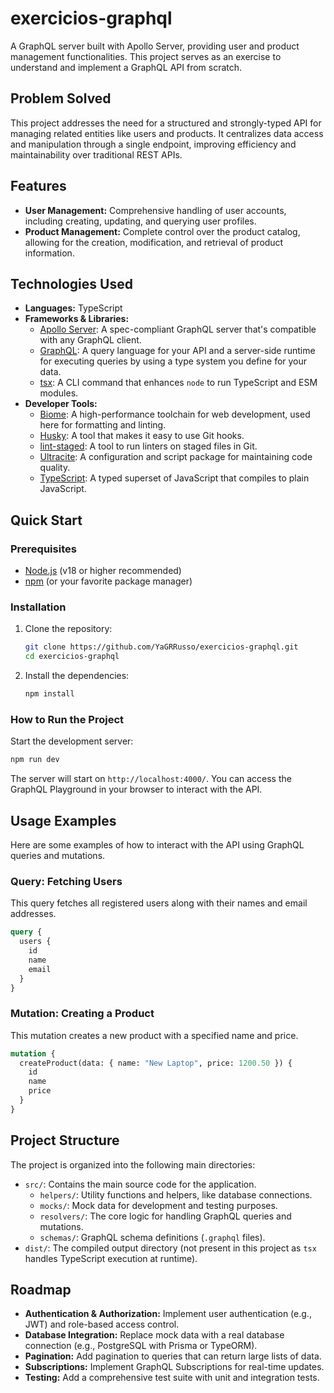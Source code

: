 # exercicios-graphql

A GraphQL server built with Apollo Server, providing user and product management functionalities. This project serves as an exercise to understand and implement a GraphQL API from scratch.

## Problem Solved

This project addresses the need for a structured and strongly-typed API for managing related entities like users and products. It centralizes data access and manipulation through a single endpoint, improving efficiency and maintainability over traditional REST APIs.

## Features

- **User Management:** Comprehensive handling of user accounts, including creating, updating, and querying user profiles.
- **Product Management:** Complete control over the product catalog, allowing for the creation, modification, and retrieval of product information.

## Technologies Used

- **Languages:** TypeScript
- **Frameworks & Libraries:**
  - [Apollo Server](https://www.apollographql.com/docs/apollo-server/): A spec-compliant GraphQL server that's compatible with any GraphQL client.
  - [GraphQL](https://graphql.org/): A query language for your API and a server-side runtime for executing queries by using a type system you define for your data.
  - [tsx](https://github.com/esbuild-kit/tsx): A CLI command that enhances `node` to run TypeScript and ESM modules.
- **Developer Tools:**
  - [Biome](https://biomejs.dev/): A high-performance toolchain for web development, used here for formatting and linting.
  - [Husky](https://typicode.github.io/husky/): A tool that makes it easy to use Git hooks.
  - [lint-staged](https://github.com/okonet/lint-staged): A tool to run linters on staged files in Git.
  - [Ultracite](https://github.com/ultracite/ultracite): A configuration and script package for maintaining code quality.
  - [TypeScript](https://www.typescriptlang.org/): A typed superset of JavaScript that compiles to plain JavaScript.

## Quick Start

### Prerequisites

- [Node.js](https://nodejs.org/) (v18 or higher recommended)
- [npm](https://www.npmjs.com/) (or your favorite package manager)

### Installation

1.  Clone the repository:
    ```bash
    git clone https://github.com/YaGRRusso/exercicios-graphql.git
    cd exercicios-graphql
    ```
2.  Install the dependencies:
    ```bash
    npm install
    ```

### How to Run the Project

Start the development server:

```bash
npm run dev
```

The server will start on `http://localhost:4000/`. You can access the GraphQL Playground in your browser to interact with the API.

## Usage Examples

Here are some examples of how to interact with the API using GraphQL queries and mutations.

### Query: Fetching Users

This query fetches all registered users along with their names and email addresses.

```graphql
query {
  users {
    id
    name
    email
  }
}
```

### Mutation: Creating a Product

This mutation creates a new product with a specified name and price.

```graphql
mutation {
  createProduct(data: { name: "New Laptop", price: 1200.50 }) {
    id
    name
    price
  }
}
```

## Project Structure

The project is organized into the following main directories:

- `src/`: Contains the main source code for the application.
  - `helpers/`: Utility functions and helpers, like database connections.
  - `mocks/`: Mock data for development and testing purposes.
  - `resolvers/`: The core logic for handling GraphQL queries and mutations.
  - `schemas/`: GraphQL schema definitions (`.graphql` files).
- `dist/`: The compiled output directory (not present in this project as `tsx` handles TypeScript execution at runtime).

## Roadmap

- **Authentication & Authorization:** Implement user authentication (e.g., JWT) and role-based access control.
- **Database Integration:** Replace mock data with a real database connection (e.g., PostgreSQL with Prisma or TypeORM).
- **Pagination:** Add pagination to queries that can return large lists of data.
- **Subscriptions:** Implement GraphQL Subscriptions for real-time updates.
- **Testing:** Add a comprehensive test suite with unit and integration tests.
